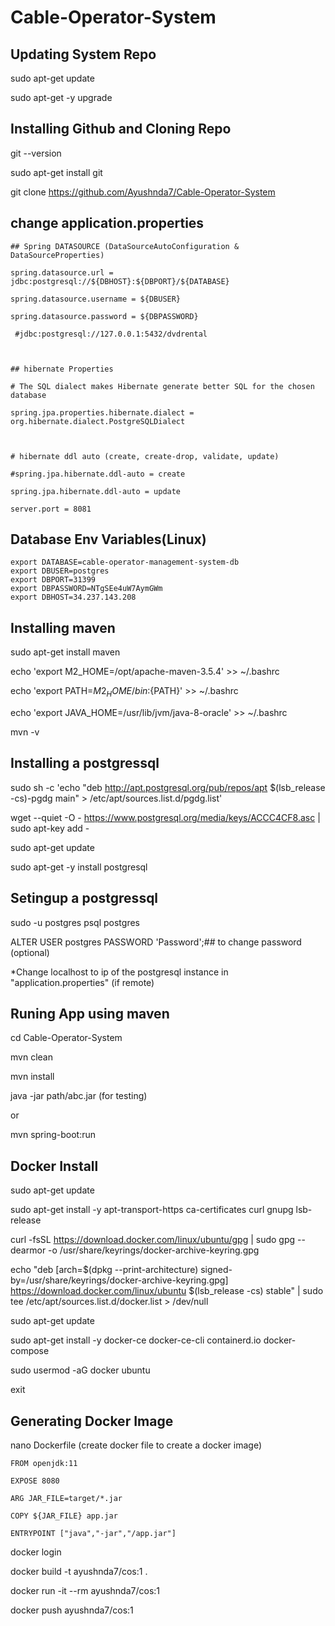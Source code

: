 # Cable-Operator-System

## Updating System Repo
sudo apt-get update

sudo apt-get -y upgrade

## Installing Github and Cloning Repo
git --version

sudo apt-get install git 

git clone https://github.com/Ayushnda7/Cable-Operator-System

## change application.properties
```
## Spring DATASOURCE (DataSourceAutoConfiguration & DataSourceProperties)

spring.datasource.url = jdbc:postgresql://${DBHOST}:${DBPORT}/${DATABASE}

spring.datasource.username = ${DBUSER}

spring.datasource.password = ${DBPASSWORD}

 #jdbc:postgresql://127.0.0.1:5432/dvdrental



## hibernate Properties

# The SQL dialect makes Hibernate generate better SQL for the chosen database

spring.jpa.properties.hibernate.dialect = org.hibernate.dialect.PostgreSQLDialect

 

# hibernate ddl auto (create, create-drop, validate, update)

#spring.jpa.hibernate.ddl-auto = create

spring.jpa.hibernate.ddl-auto = update

server.port = 8081
```
## Database Env Variables(Linux)
```
export DATABASE=cable-operator-management-system-db
export DBUSER=postgres
export DBPORT=31399
export DBPASSWORD=NTgSEe4uW7AymGWm
export DBHOST=34.237.143.208

```

## Installing maven
sudo apt-get install maven

echo 'export M2_HOME=/opt/apache-maven-3.5.4' >> ~/.bashrc

echo 'export PATH=${M2_HOME}/bin:${PATH}' >> ~/.bashrc

echo 'export JAVA_HOME=/usr/lib/jvm/java-8-oracle' >> ~/.bashrc

mvn -v

## Installing a postgressql
sudo sh -c 'echo "deb http://apt.postgresql.org/pub/repos/apt $(lsb_release -cs)-pgdg main" > /etc/apt/sources.list.d/pgdg.list'

wget --quiet -O - https://www.postgresql.org/media/keys/ACCC4CF8.asc | sudo apt-key add -

sudo apt-get update

sudo apt-get -y install postgresql

## Setingup a postgressql
sudo -u postgres psql postgres

ALTER USER postgres PASSWORD 'Password';## to change password (optional)

*Change localhost to ip of the postgresql instance in "application.properties" (if remote) 

## Runing App using maven
cd Cable-Operator-System

mvn clean

mvn install

java -jar path/abc.jar (for testing)

or

mvn spring-boot:run

## Docker Install

sudo apt-get update

 sudo apt-get install -y apt-transport-https ca-certificates curl gnupg lsb-release
 
 curl -fsSL https://download.docker.com/linux/ubuntu/gpg | sudo gpg --dearmor -o /usr/share/keyrings/docker-archive-keyring.gpg
 
 echo "deb [arch=$(dpkg --print-architecture) signed-by=/usr/share/keyrings/docker-archive-keyring.gpg] https://download.docker.com/linux/ubuntu $(lsb_release -cs) stable" | sudo tee /etc/apt/sources.list.d/docker.list > /dev/null
 
 sudo apt-get update
 
 sudo apt-get install -y docker-ce docker-ce-cli containerd.io docker-compose
 
 sudo usermod -aG docker ubuntu
 
 exit
 
## Generating Docker Image

nano Dockerfile (create docker file to create a docker image)
```
FROM openjdk:11

EXPOSE 8080

ARG JAR_FILE=target/*.jar

COPY ${JAR_FILE} app.jar

ENTRYPOINT ["java","-jar","/app.jar"]
```

docker login

docker build -t ayushnda7/cos:1 .

docker run -it --rm ayushnda7/cos:1

docker push ayushnda7/cos:1
